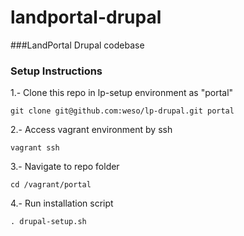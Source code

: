 landportal-drupal
=================

###LandPortal Drupal codebase

### Setup Instructions
1.- Clone this repo in lp-setup environment as "portal" <br/>

```
git clone git@github.com:weso/lp-drupal.git portal
```
2.- Access vagrant environment by ssh <br/>

```
vagrant ssh
```
3.- Navigate to repo folder <br/>

```
cd /vagrant/portal
```
4.- Run installation script <br/>

```
. drupal-setup.sh
```
